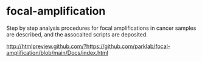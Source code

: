 # focal-amplification

Step by step analysis procedures for focal amplifications in cancer samples are described, and the assocaited scripts are deposited. 

http://htmlpreview.github.com/?https://github.com/parklab/focal-amplification/blob/main/Docs/index.html
